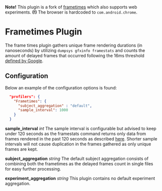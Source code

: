 **Note!** This plugin is a fork of [frametimes](https://github.com/S2-group/android-runner/tree/master/AndroidRunner/Plugins/frametimes) which also supports web experiments. **(!)** The browser is hardcoded to `com.android.chrome`.

# Frametimes Plugin
The frame times plugin gathers unique frame rendering durations (in nanoseconds) by utilizing `dumpsys gfxinfo framestats` and counts the amount of delayed frames that occurred following the 16ms threshold [defined by Google](https://developer.android.com/training/testing/performance).

## Configuration
Below an example of the configuration options is found:
```json
  "profilers": {
    "Frametimes": {
      "subject_aggregation" : "default",
      "sample_interval": 1000
    }
  }
```

**sample_interval** *int*
The sample interval is configurable but advised to keep under 120 seconds as the framestats command returns only data from frames rendered in the past 120 seconds as described [here](https://developer.android.com/training/testing/performance).
Shorter sample intervals will not cause duplication in the frames gathered as only unique frames are kept.

**subject_aggregation** *string*
The default subject aggregation consists of combining both the frametimes as the delayed frames count in single files for easy further processing.

**experiment_aggregation** *string*
This plugin contains no default experiment aggregation.